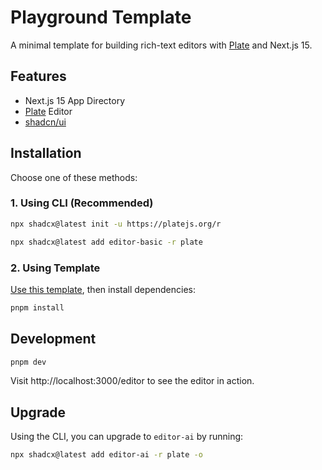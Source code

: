 # Playground Template

A minimal template for building rich-text editors with [Plate](https://platejs.org/) and Next.js 15.

## Features

- Next.js 15 App Directory
- [Plate](https://platejs.org/) Editor
- [shadcn/ui](https://ui.shadcn.com/)

## Installation

Choose one of these methods:

### 1. Using CLI (Recommended)

```bash
npx shadcx@latest init -u https://platejs.org/r
```

```bash
npx shadcx@latest add editor-basic -r plate
```

### 2. Using Template

[Use this template](https://github.com/plate-editor/plate-template/generate), then install dependencies:

```bash
pnpm install
```

## Development

```bash
pnpm dev
```

Visit http://localhost:3000/editor to see the editor in action.

## Upgrade

Using the CLI, you can upgrade to `editor-ai` by running:

```bash
npx shadcx@latest add editor-ai -r plate -o
```
